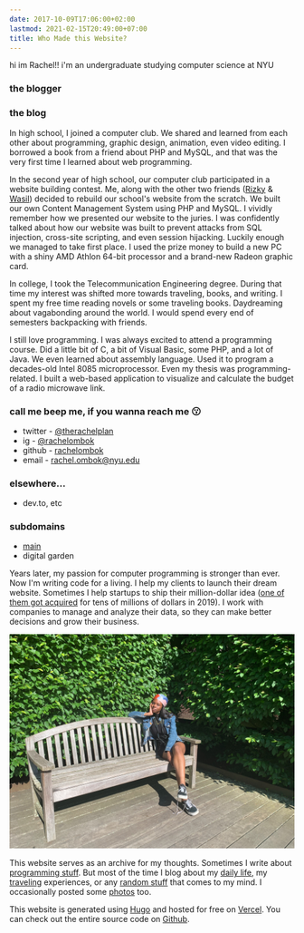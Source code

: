 ```yaml
---
date: 2017-10-09T17:06:00+02:00
lastmod: 2021-02-15T20:49:00+07:00
title: Who Made this Website?
---
```

hi im Rachel!! i'm an undergraduate studying computer science at NYU

### the blogger
### the blog

In high school, I joined a computer club. We shared and learned from each other about programming, graphic design, animation, even video editing. I borrowed a book from a friend about PHP and MySQL, and that was the very first time I learned about web programming.

In the second year of high school, our computer club participated in a website building contest. Me, along with the other two friends ([Rizky](https://twitter.com/rprilian) & [Wasil](https://www.halodesigners.com/)) decided to rebuild our school's website from the scratch. We built our own Content Management System using PHP and MySQL. I vividly remember how we presented our website to the juries. I was confidently talked about how our website was built to prevent attacks from SQL injection, cross-site scripting, and even session hijacking. Luckily enough we managed to take first place. I used the prize money to build a new PC with a shiny AMD Athlon 64-bit processor and a brand-new Radeon graphic card.

In college, I took the Telecommunication Engineering degree. During that time my interest was shifted more towards traveling, books, and writing. I spent my free time reading novels or some traveling books. Daydreaming about vagabonding around the world. I would spend every end of semesters backpacking with friends.

I still love programming. I was always excited to attend a programming course. Did a little bit of C, a bit of Visual Basic, some PHP, and a lot of Java. We even learned about assembly language. Used it to program a decades-old Intel 8085 microprocessor. Even my thesis was programming-related. I built a web-based application to visualize and calculate the budget of a radio microwave link.

### call me beep me, if you wanna reach me 😗
* twitter - [@therachelplan](https://twitter.com/therachelplan)
* ig - [@rachelombok](https://www.instagram.com/rachelombok)
* github - [rachelombok](https://github.com/rachelombok)
* email - [rachel.ombok@nyu.edu](rachel.ombok@nyu.edu)

### elsewhere...
* dev.to, etc

### subdomains
* [main](https://rachelombok.com/)
* digital garden

Years later, my passion for computer programming is stronger than ever. Now I'm writing code for a living. I help my clients to launch their dream website. Sometimes I help startups to ship their million-dollar idea ([one of them got acquired](https://www.crunchbase.com/organization/fixd-repair) for tens of millions of dollars in 2019). I work with companies to manage and analyze their data, so they can make better decisions and grow their business.

![This is me posing on a cold winter morning in Gdańsk, Poland.](biopic4.jpg)

This website serves as an archive for my thoughts. Sometimes I write about [programming stuff](/code/). But most of the time I blog about my [daily life](/categories/journal/), my [traveling](/categories/travel/) experiences, or any [random stuff](/categories/writing/) that comes to my mind. I occasionally posted some [photos](/categories/photos/) too.

This website is generated using [Hugo](https://gohugo.io/) and hosted for free on [Vercel](https://vercel.com/). You can check out the entire source code on [Github](https://github.com/risan/risanb.com).
